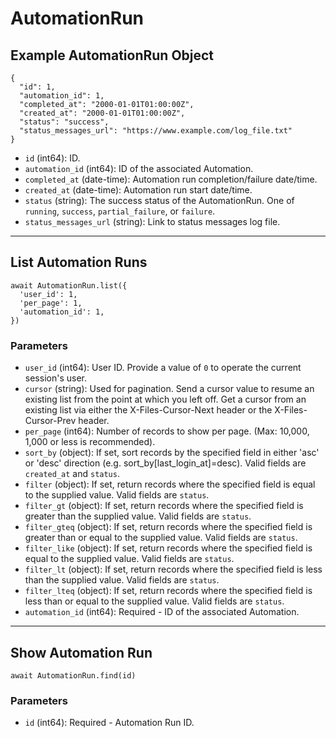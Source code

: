 # AutomationRun

## Example AutomationRun Object

```
{
  "id": 1,
  "automation_id": 1,
  "completed_at": "2000-01-01T01:00:00Z",
  "created_at": "2000-01-01T01:00:00Z",
  "status": "success",
  "status_messages_url": "https://www.example.com/log_file.txt"
}
```

* `id` (int64): ID.
* `automation_id` (int64): ID of the associated Automation.
* `completed_at` (date-time): Automation run completion/failure date/time.
* `created_at` (date-time): Automation run start date/time.
* `status` (string): The success status of the AutomationRun. One of `running`, `success`, `partial_failure`, or `failure`.
* `status_messages_url` (string): Link to status messages log file.

---

## List Automation Runs

```
await AutomationRun.list({
  'user_id': 1,
  'per_page': 1,
  'automation_id': 1,
})
```


### Parameters

* `user_id` (int64): User ID.  Provide a value of `0` to operate the current session's user.
* `cursor` (string): Used for pagination.  Send a cursor value to resume an existing list from the point at which you left off.  Get a cursor from an existing list via either the X-Files-Cursor-Next header or the X-Files-Cursor-Prev header.
* `per_page` (int64): Number of records to show per page.  (Max: 10,000, 1,000 or less is recommended).
* `sort_by` (object): If set, sort records by the specified field in either 'asc' or 'desc' direction (e.g. sort_by[last_login_at]=desc). Valid fields are `created_at` and `status`.
* `filter` (object): If set, return records where the specified field is equal to the supplied value. Valid fields are `status`.
* `filter_gt` (object): If set, return records where the specified field is greater than the supplied value. Valid fields are `status`.
* `filter_gteq` (object): If set, return records where the specified field is greater than or equal to the supplied value. Valid fields are `status`.
* `filter_like` (object): If set, return records where the specified field is equal to the supplied value. Valid fields are `status`.
* `filter_lt` (object): If set, return records where the specified field is less than the supplied value. Valid fields are `status`.
* `filter_lteq` (object): If set, return records where the specified field is less than or equal to the supplied value. Valid fields are `status`.
* `automation_id` (int64): Required - ID of the associated Automation.

---

## Show Automation Run

```
await AutomationRun.find(id)
```


### Parameters

* `id` (int64): Required - Automation Run ID.
